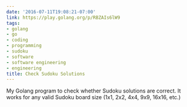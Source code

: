 ```yaml
---
date: '2016-07-11T19:08:21-07:00'
link: https://play.golang.org/p/RBZAIs6lW9
tags:
- golang
- go
- coding
- programming
- sudoku
- software
- software engineering
- engineering
title: Check Sudoku Solutions
---
```


My Golang program to check whether Sudoku solutions are correct. It works for any valid Sudoku board size (1x1, 2x2, 4x4, 9x9, 16x16, etc.)
